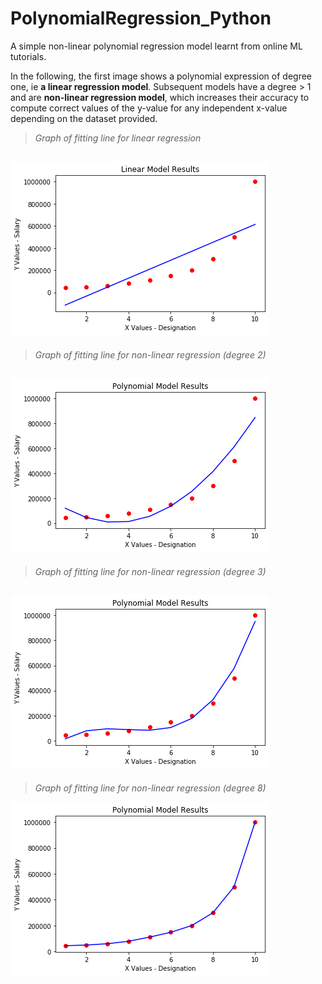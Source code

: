 # PolynomialRegression_Python
A simple non-linear polynomial regression model learnt from online ML tutorials.

In the following, the first image shows a polynomial expression of degree one, ie **a linear regression model**.
Subsequent models have a degree > 1 and are **non-linear regression model**, which increases their accuracy to compute correct values of the y-value for any independent x-value depending on the dataset provided.

>*Graph of fitting line for linear regression*

![](images/PlotLinear.png)
---
>*Graph of fitting line for non-linear regression (degree 2)*

![](images/PlotPolyDeg2.png)
---
>*Graph of fitting line for non-linear regression (degree 3)*

![](images/PlotPolyDeg3.png)
---
>*Graph of fitting line for non-linear regression (degree 8)*

![](images/PlotPolyDeg8.png)
